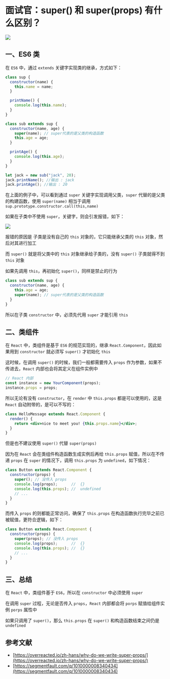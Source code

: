 # 面试官：super() 和 super(props) 有什么区别？

![](https://static.vue-js.com/618abaf0-d71c-11eb-85f6-6fac77c0c9b3.png)

## 一、ES6 类

在 `ES6` 中，通过 `extends` 关键字实现类的继承，方式如下：

```js
class sup {
  constructor(name) {
    this.name = name;
  }

  printName() {
    console.log(this.name);
  }
}

class sub extends sup {
  constructor(name, age) {
    super(name); // super代表的是父类的构造函数
    this.age = age;
  }

  printAge() {
    console.log(this.age);
  }
}

let jack = new sub("jack", 20);
jack.printName(); //输出 : jack
jack.printAge(); //输出 : 20
```

在上面的例子中，可以看到通过 `super` 关键字实现调用父类，`super` 代替的是父类的构建函数，使用 `super(name)` 相当于调用 `sup.prototype.constructor.call(this,name)`

如果在子类中不使用 `super`，关键字，则会引发报错，如下：

![](https://static.vue-js.com/6ab40190-d71c-11eb-85f6-6fac77c0c9b3.png)

报错的原因是 子类是没有自己的 `this` 对象的，它只能继承父类的 `this` 对象，然后对其进行加工

而 `super()` 就是将父类中的 `this` 对象继承给子类的，没有 `super()` 子类就得不到 `this` 对象

如果先调用 `this`，再初始化 `super()`，同样是禁止的行为

```js
class sub extends sup {
  constructor(name, age) {
    this.age = age;
    super(name); // super代表的是父类的构造函数
  }
}
```

所以在子类 `constructor` 中，必须先代用 `super` 才能引用 `this`

## 二、类组件

在 `React` 中，类组件是基于 `ES6` 的规范实现的，继承 `React.Component`，因此如果用到 `constructor` 就必须写 `super()` 才初始化 `this`

这时候，在调用 `super()` 的时候，我们一般都需要传入 `props` 作为参数，如果不传进去，`React` 内部也会将其定义在组件实例中

```js
// React 内部
const instance = new YourComponent(props);
instance.props = props;
```

所以无论有没有 `constructor`，在 `render` 中 `this.props` 都是可以使用的，这是 `React` 自动附带的，是可以不写的：

```jsx
class HelloMessage extends React.Component {
  render() {
    return <div>nice to meet you! {this.props.name}</div>;
  }
}
```

但是也不建议使用 `super()` 代替 `super(props)`

因为在 `React` 会在类组件构造函数生成实例后再给 `this.props` 赋值，所以在不传递 `props` 在 `super` 的情况下，调用 `this.props` 为 `undefined`，如下情况：

```jsx
class Button extends React.Component {
  constructor(props) {
    super(); // 没传入 props
    console.log(props);      //  {}
    console.log(this.props); //  undefined
    // ...
  }
}
```

而传入 `props` 的则都能正常访问，确保了 `this.props` 在构造函数执行完毕之前已被赋值，更符合逻辑，如下：

```jsx
class Button extends React.Component {
  constructor(props) {
    super(props); // 没传入 props
    console.log(props);      //  {}
    console.log(this.props); //  {}
    // ...
  }
}
```

## 三、总结

在 `React` 中，类组件基于 `ES6`，所以在 `constructor` 中必须使用 `super`

在调用 `super` 过程，无论是否传入 `props`，`React` 内部都会将 `porps` 赋值给组件实例 `porps` 属性中

如果只调用了 `super()`，那么 `this.props` 在 `super()` 和构造函数结束之间仍是 `undefined`

## 参考文献

- [https://overreacted.io/zh-hans/why-do-we-write-super-props/](https://overreacted.io/zh-hans/why-do-we-write-super-props/)
- [https://segmentfault.com/q/1010000008340434](https://segmentfault.com/q/1010000008340434)

